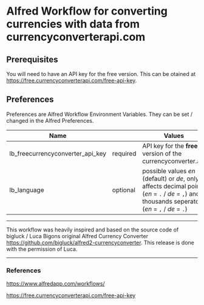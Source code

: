 # Alfred Workflow for converting currencies with data from currencyconverterapi.com

## Prerequisites

You will need to have an API key for the free version. This can be otained at <https://free.currencyconverterapi.com/free-api-key>.

## Preferences

Preferences are Alfred Workflow Environment Variables. They can be set / changed in the Alfred Preferences.

Name | | Values
------------|---|-------
lb_freecurrencyconverter_api_key | required | API key for the **free** version of the currencyconverter.api
lb_language | optional | possible values *en* (default) or *de*, only affects decimal point (*en* = `.` / *de* = `,`) and thousands seperator (*en* = `,` / *de* = `.`)

---

This workflow was heavily inspired and based on the source code of bigluck / Luca Bigons original Alfred Currency Converter <https://github.com/bigluck/alfred2-currencyconverter>. This release is done with the permission of Luca.

---

### References

<https://www.alfredapp.com/workflows/>

<https://free.currencyconverterapi.com/free-api-key>
